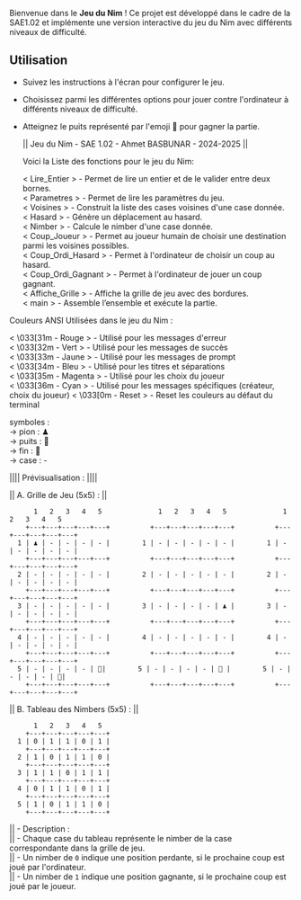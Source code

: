 Bienvenue dans le **Jeu du Nim** ! Ce projet est développé dans le cadre de la SAE1.02 
et implémente une version interactive du jeu du Nim avec différents niveaux de difficulté.

## Utilisation

- Suivez les instructions à l'écran pour configurer le jeu.
- Choisissez parmi les différentes options pour jouer contre l'ordinateur à différents niveaux de difficulté.
- Atteignez le puits représenté par l'emoji 🚩 pour gagner la partie.

  ||  Jeu du Nim - SAE 1.02 - Ahmet BASBUNAR - 2024-2025  ||

  Voici la Liste des fonctions pour le jeu du Nim:                                                                   

  < Lire_Entier >             - Permet de lire un entier et de le valider entre deux bornes.                         
  < Parametres >              - Permet de lire les paramètres du jeu.                                                
  < Voisines >                - Construit la liste des cases voisines d'une case donnée.                             
  < Hasard >                  - Génère un déplacement au hasard.                                                     
  < Nimber >                  - Calcule le nimber d'une case donnée.                                                 
  < Coup_Joueur >             - Permet au joueur humain de choisir une destination parmi les voisines possibles.     
  < Coup_Ordi_Hasard >        - Permet à l'ordinateur de choisir un coup au hasard.                                  
  < Coup_Ordi_Gagnant >       - Permet à l'ordinateur de jouer un coup gagnant.                                      
  < Affiche_Grille >          - Affiche la grille de jeu avec des bordures.                                          
  < main >                    - Assemble l’ensemble et exécute la partie.                                            

 Couleurs ANSI Utilisées dans le jeu du Nim :

  < \033[31m - Rouge >        - Utilisé pour les messages d'erreur                                
  < \033[32m - Vert >         - Utilisé pour les messages de succès                               
  < \033[33m - Jaune >        - Utilisé pour les messages de prompt                                
  < \033[34m - Bleu >         - Utilisé pour les titres et séparations                            
  < \033[35m - Magenta >      - Utilisé pour les choix du joueur                                  
  < \033[36m - Cyan >         - Utilisé pour les messages spécifiques (créateur, choix du joueur) 
  < \033[0m  - Reset >        - Reset les couleurs au défaut du terminal                          

symboles :       
  -> pion  : ♟   
  -> puits : 🚩  
  -> fin   : 🔴  
  -> case  : -   
  
  ||||        Prévisualisation :       ||||



  || A. Grille de Jeu (5x5) :            ||

  
          1   2   3   4   5              1   2   3   4   5              1   2   3   4   5
        +---+---+---+---+---+          +---+---+---+---+---+          +---+---+---+---+---+
      1 | ♟ | - | - | - | - |        1 | - | - | - | - | - |        1 | - | - | - | - | - |
        +---+---+---+---+---+          +---+---+---+---+---+          +---+---+---+---+---+
      2 | - | - | - | - | - |        2 | - | - | - | - | - |        2 | - | - | - | - | - |
        +---+---+---+---+---+          +---+---+---+---+---+          +---+---+---+---+---+
      3 | - | - | - | - | - |        3 | - | - | - | - | ♟ |        3 | - | - | - | - | - |
        +---+---+---+---+---+          +---+---+---+---+---+          +---+---+---+---+---+
      4 | - | - | - | - | - |        4 | - | - | - | - | - |        4 | - | - | - | - | - |
        +---+---+---+---+---+          +---+---+---+---+---+          +---+---+---+---+---+
      5 | - | - | - | - | 🚩|        5 | - | - | - | - | 🚩 |        5 | - | - | - | - | 🔴|
        +---+---+---+---+---+          +---+---+---+---+---+          +---+---+---+---+---+

  || B.   Tableau des Nimbers (5x5) :    ||

          1   2   3   4   5
        +---+---+---+---+---+
      1 | 0 | 1 | 1 | 0 | 1 |
        +---+---+---+---+---+
      2 | 1 | 0 | 1 | 1 | 0 |
        +---+---+---+---+---+
      3 | 1 | 1 | 0 | 1 | 1 |
        +---+---+---+---+---+
      4 | 0 | 1 | 1 | 0 | 1 |
        +---+---+---+---+---+
      5 | 1 | 0 | 1 | 1 | 0 |
        +---+---+---+---+---+

||   - Description :                                                                                       
||     - Chaque case du tableau représente le nimber de la case correspondante dans la grille de jeu.      
||     - Un nimber de `0` indique une position perdante, si le prochaine coup est joué par l'ordinateur.   
||     - Un nimber de `1` indique une position gagnante, si le prochaine coup est joué par le joueur.      

